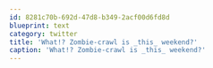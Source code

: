 ```yaml
---
id: 8281c70b-692d-47d8-b349-2acf00d6fd8d
blueprint: text
category: twitter
title: 'What!? Zombie-crawl is _this_ weekend?'
caption: 'What!? Zombie-crawl is _this_ weekend?'
---
```

